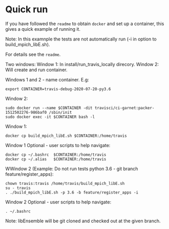 # Quick run

If you have followed the ``readme`` to obtain ``docker`` and set up a container, this gives a quick example of running it.

Note: In this examnple the tests are not automatically run (-i in option to build_mpich_libE.sh).

For details see the ``readme``.

Two windows:
Window 1: In install/run_travis_locally direcory.
Window 2: Will create and run container.

Windows 1 and 2 - name container. E.g:

    export CONTAINER=travis-debug-2020-07-20-py3.6

Window 2:

    sudo docker run --name $CONTAINER -dit travisci/ci-garnet:packer-1512502276-986baf0 /sbin/init
    sudo docker exec -it $CONTAINER bash -l

Window 1:

    docker cp build_mpich_libE.sh $CONTAINER:/home/travis

Window 1 Optional - user scripts to help navigate:

    docker cp ~/.bashrc  $CONTAINER:/home/travis
    docker cp ~/.alias   $CONTAINER:/home/travis

WWindow 2 (Example: Do not run tests python 3.6 - git branch feature/register_apps):

    chown travis:travis /home/travis/build_mpich_libE.sh
    su - travis
    . ./build_mpich_libE.sh -p 3.6 -b feature/register_apps -i

Window 2 Optional - user scripts to help navigate:

    . ~/.bashrc

Note: libEnsemble will be git cloned and checked out at the given branch.
